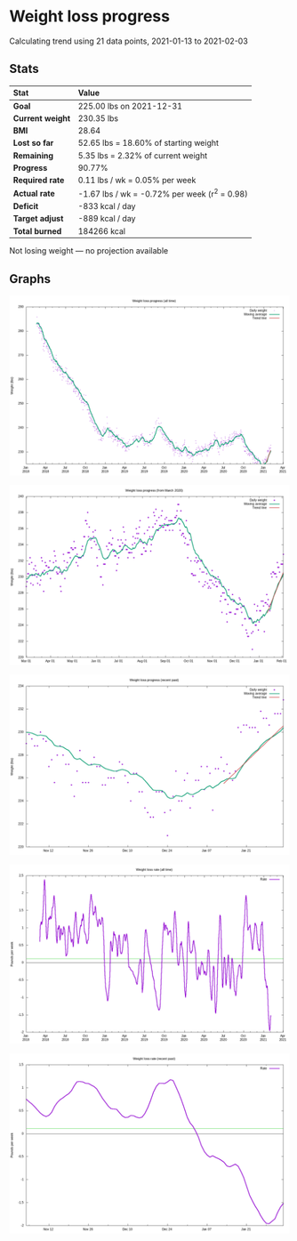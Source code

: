 # Weight loss progress

Calculating trend using 21 data points, 2021-01-13 to 2021-02-03

## Stats

Stat|Value
:-|:-
**Goal**|225.00 lbs on 2021-12-31
**Current weight**|230.35 lbs
**BMI**|28.64
**Lost so far**|52.65 lbs = 18.60% of starting weight
**Remaining**|5.35 lbs =  2.32% of current  weight
**Progress**|90.77%
**Required rate**|0.11 lbs / wk = 0.05% per week
**Actual rate**|-1.67 lbs / wk = -0.72% per week  (r<sup>2</sup> = 0.98)
**Deficit**|-833 kcal / day
**Target adjust**|-889 kcal / day
**Total burned**|184266 kcal

Not losing weight &mdash; no projection available

## Graphs

![](weight-graph-alltime.png)

![](weight-graph-covid.png)

![](weight-graph-recent.png)

![](rate-graph-alltime.png)

![](rate-graph-recent.png)
